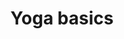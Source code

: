 ---
title: "Yoga basics"
event_day: "thursday"
start_time: 2017-08-01T19:00:00Z
end_time: 2017-08-01T20:00:00Z
level: "Beginners"
associate: "Barbara"
price: "£10 (£48 for 6)"
room: "Gym"
term: "Ongoing"
---